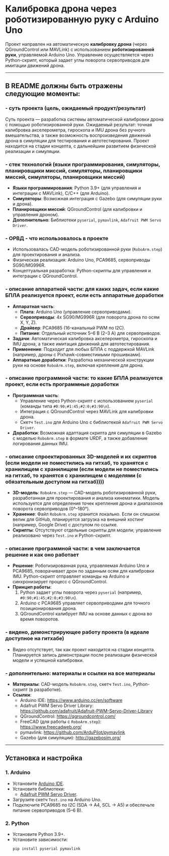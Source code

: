 # Калибровка дрона через роботизированную руку с Arduino Uno

Проект направлен на автоматическую **калибровку дрона** (через QGroundControl или MAVLink) с использованием **роботизированной руки**, управляемой Arduino Uno. Управление осуществляется через Python-скрипт, который задает углы поворота сервоприводов для имитации движений дрона.

---

## В README должны быть отражены следующие моменты:

### - суть проекта (цель, ожидаемый продукт/результат)
Суть проекта — разработка системы автоматической калибровки дрона с помощью роботизированной руки. Ожидаемый результат: точная калибровка акселерометра, гироскопа и IMU дрона без ручного вмешательства, а также возможность воспроизведения движений дрона в симуляции для тестирования и автотестирования. Проект находится на стадии концепта, с дальнейшим развитием физической реализации и симуляции.

### - стек технологий (языки программирования, симуляторы, планировщики миссий, симуляторы, планировщики миссий, симуляторы, планировщики миссий)
- **Языки программирования**: Python 3.9+ (для управления и интеграции с MAVLink), C/C++ (для Arduino).
- **Симуляторы**: Возможная интеграция с Gazebo (для симуляции руки и дрона).
- **Планировщики миссий**: QGroundControl (для калибровки и управления дроном).
- **Дополнительно**: Библиотеки `pyserial`, `pymavlink`, `Adafruit PWM Servo Driver`.

### - ОРВД - что использовалось в проекте
- Использовалась CAD-модель роботизированной руки (`RoboArm.step`) для проектирования и анализа.
- Физическая реализация: Arduino Uno, PCA9685, сервоприводы SG90/MG996R.
- Концептуальная разработка: Python-скрипты для управления и интеграции с QGroundControl.

### - описание аппаратной части: для каких задач, если какие БПЛА реализуется проект, если есть аппаратные доработки
- **Аппаратная часть**:
  - **Плата**: Arduino Uno (управление сервоприводами).
  - **Сервоприводы**: 4x SG90/MG996R (для поворота дрона по осям X, Y, Z).
  - **Драйвер**: PCA9685 (16-канальный PWM по I2C).
  - **Питание**: Отдельный источник 5–6 В (2–3 А) для сервоприводов.
- **Задачи**: Автоматическая калибровка акселерометра, гироскопа и IMU дрона, а также имитация движений для автотестирования.
- **Применение**: Подходит для любых БПЛА с поддержкой MAVLink (например, дроны с Pixhawk-совместимыми прошивками).
- **Аппаратные доработки**: Разработка механической конструкции руки на основе `RoboArm.step`, включая крепления для дрона.

### - описание программной части: то какие БПЛА реализуется проект, если есть программные доработки
- **Программная часть**:
  - Управление через Python-скрипт с использованием `pyserial` (команды типа `#0:90;#1:45;#2:0;#3:90\n`).
  - Интеграция с QGroundControl через MAVLink для калибровки дрона.
  - Скетч `Test.ino` для Arduino Uno с библиотекой `Adafruit PWM Servo Driver`.
- **Доработки**: Возможная адаптация скрипта для симуляции в Gazebo с моделью `RoboArm.step` в формате URDF, а также добавление логирования данных IMU.

### - описание спроектированных 3D-моделей и их скриптов (если модели не поместились на гитхаб, то хранятся с хранилищем с хранилищем (если модели не поместились на гитхаб, то хранятся с хранилищем с моделями (с обязательным доступом на гитхаб))))
- **3D-модель**: `RoboArm.step` — CAD-модель роботизированной руки, разработанная для проектирования и анализа кинематики. Модель используется для определения точек крепления дрона и диапазонов поворота сервоприводов (0°–180°).
- **Хранение**: Файл `RoboArm.step` хранится локально. Если он слишком велик для GitHub, планируется загрузка на внешний хостинг (например, Google Drive) с доступом по ссылке.
- **Скрипты**: Отсутствуют отдельные скрипты для модели; управление реализовано через `Test.ino` и Python-скрипт.



### - описание программной части: в чем заключается решение и как оно работает
- **Решение**: Роботизированная рука, управляемая Arduino Uno и PCA9685, поворачивает дрон по заданным осям для калибровки IMU. Python-скрипт отправляет команды на Arduino и синхронизирует процесс с QGroundControl.
- **Принцип работы**:
  1. Python задает углы поворота через `pyserial` (например, `#0:90;#1:45;#2:0;#3:90\n`).
  2. Arduino с PCA9685 управляет сервоприводами для точного позиционирования дрона.
  3. QGroundControl калибрует IMU на основе данных с дрона во время поворотов.

### - видено, демонстрирующее работу проекта (в идеале доступное на гитхабе)
- Видео отсутствует, так как проект находится на стадии концепта. Планируется запись демонстрации после реализации физической модели и успешной калибровки.

### - дополнительно: материалы и ссылки на все материалы
- **Материалы**: CAD-модель `RoboArm.step`, скетч `Test.ino`, Python-скрипт (в разработке).
- **Ссылки**:
  - Arduino IDE: https://www.arduino.cc/en/software
  - Adafruit PWM Servo Driver Library: https://github.com/adafruit/Adafruit-PWM-Servo-Driver-Library
  - QGroundControl: https://qgroundcontrol.com/
  - FreeCAD (для работы с `RoboArm.step`): https://www.freecadweb.org/
  - pymavlink: https://github.com/ArduPilot/pymavlink
  - Gazebo (для симуляции): http://gazebosim.org/

---

## Установка и настройка

### 1. Arduino
- Установите [Arduino IDE](https://www.arduino.cc/en/software).
- Установите библиотеки:
  - [Adafruit PWM Servo Driver](https://github.com/adafruit/Adafruit-PWM-Servo-Driver-Library).
- Загрузите скетч `Test.ino` на Arduino Uno.
- Подключите PCA9685 по I2C (SDA → A4, SCL → A5) и обеспечьте питание сервоприводов (5–6 В).

### 2. Python
- Установите Python 3.9+.
- Установите зависимости:
  ```bash
  pip install pyserial pymavlink
